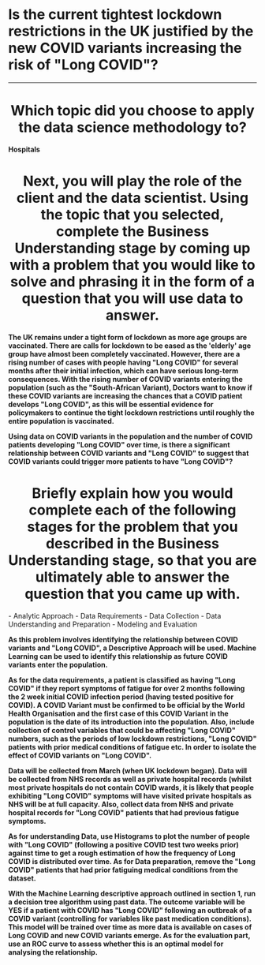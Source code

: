 # Is the current tightest lockdown restrictions in the UK justified by the new COVID variants increasing the risk of "Long COVID"?
---------------------------------------------------------------------------------------------------------------------------------------------------------------------------------
<h1 align="center"> Which topic did you choose to apply the data science methodology to?</h1>

**Hospitals**

<h1 align="center"> Next, you will play the role of the client and the data scientist. Using the topic that you selected, complete the Business Understanding stage by coming up with a problem that you would like to solve and phrasing it in the form of a question that you will use data to answer.</h1>

**The UK remains under a tight form of lockdown as more age groups are vaccinated. There are calls for lockdown to be eased as the 'elderly' age group have almost been completely vaccinated. However, there are a rising number of cases with people having "Long COVID" for several months after their initial infection, which can have serious long-term consequences. With the rising number of COVID variants entering the population (such as the "South-African Variant), Doctors want to know if these COVID variants are increasing the chances that a COVID patient develops "Long COVID", as this will be essential evidence for policymakers to continue the tight lockdown restrictions until roughly the entire population is vaccinated.**

**Using data on COVID variants in the population and the number of COVID patients developing "Long COVID" over time, is there a significant relationship between COVID variants and "Long COVID" to suggest that COVID variants could trigger more patients to have "Long COVID"?**

<h1 align="center"> Briefly explain how you would complete each of the following stages for the problem that you described in the Business Understanding stage, so that you are ultimately able to answer the question that you came up with.</h1>
- Analytic Approach
- Data Requirements
- Data Collection
- Data Understanding and Preparation
- Modeling and Evaluation

**As this problem involves identifying the relationship between COVID variants and "Long COVID", a Descriptive Approach will be used. Machine Learning can be used to identify this relationship as future COVID variants enter the population.**

**As for the data requirements, a patient is classified as having "Long COVID" if they report symptoms of fatigue for over 2 months following the 2 week initial COVID infection period (having tested positive for COVID). A COVID Variant must be confirmed to be official by the World Health Organisation and the first case of this COVID Variant in the population is the date of its introduction into the population. Also, include collection of control variables that could be affecting "Long COVID" numbers, such as the periods of low lockdown restrictions, "Long COVID" patients with prior medical conditions of fatigue etc. In order to isolate the effect of COVID variants on "Long COVID".**

**Data will be collected from March (when UK lockdown began). Data will be collected from NHS records as well as private hospital records (whilst most private hospitals do not contain COVID wards, it is likely that people exhibiting "Long COVID" symptoms will have visited private hospitals as NHS will be at full capacity. Also, collect data from NHS and private hospital records for "Long COVID" patients that had previous fatigue symptoms.**

**As for understanding Data, use Histograms to plot the number of people with "Long COVID" (following a positive COVID test two weeks prior) against time to get a rough estimation of how the frequency of Long COVID is distributed over time. As for Data preparation, remove the "Long COVID" patients that had prior fatiguing medical conditions from the dataset.**

**With the Machine Learning descriptive approach outlined in section 1, run a decision tree algorithm using past data. The outcome variable will be YES if a patient with COVID has "Long COVID" following an outbreak of a COVID variant (controlling for variables like past medication conditions). This model will be trained over time as more data is available on cases of Long COVID and new COVID variants emerge. As for the evaluation part, use an ROC curve to assess whether this is an optimal model for analysing the relationship.**
